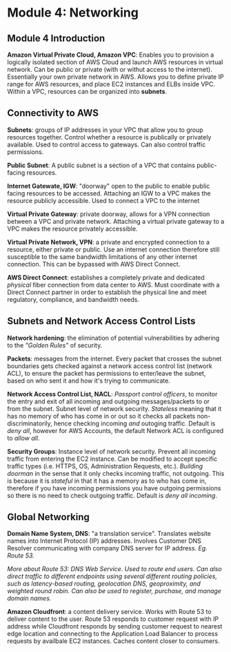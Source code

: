 # Module 4: Networking

## Module 4 Introduction
**Amazon Virtual Private Cloud, Amazon VPC**: Enables you to provision a logically isolated section of AWS Cloud and launch AWS resources in virtual network. Can be public or private (with or withut access to the internet). Essentially your own private network in AWS. Allows you to define private IP range for AWS resources, and place EC2 instances and ELBs inside VPC. Within a VPC, resources can be organized into **subnets**.

## Connectivity to AWS
**Subnets**: groups of  IP addresses in your VPC that allow you to group resources together. Control whether a resource is publically or privately available. Used to control access to gateways. Can also control traffic permissions.

**Public Subnet**: A public subnet is a section of a VPC that contains public-facing resources.

**Internet Gatewate, IGW**: "doorway" open to the public to enable public facing resources to be accessed. Attaching an IGW to a VPC makes the resource publicly accessible. Used to connect a VPC to the internet

**Virtual Private Gateway**: private doorway, allows for a VPN connection between a VPC and private network. Attaching a virtual private gateway to a VPC makes the resource privately accessible.

**Virtual Private Network, VPN**: a private and encrypted connection to a resource, either private or public. Use an internet connection therefore still susceptible to the same bandwidth limitations of any other internet connection. This can be bypassed with AWS Direct Connect.

**AWS Direct Connect**: establishes a completely private and dedicated _physical_ fiber connection from data center to AWS. Must coordinate with a Direct Connect partner in order to establish the physical line and meet regulatory, compliance, and bandwidth needs. 

## Subnets and Network Access Control Lists
**Network hardening**: the elimination of potential vulnerabilities by adhering to the _"Golden Rules"_ of security.

**Packets**: messages from the internet. Every packet that crosses the subnet boundaries gets checked against a network access control list (network ACL), to ensure the packet has permissions to enter/leave the subnet, based on who sent it and how it's trying to communicate.

**Network Access Control List, NACL**: _Passport control officers_, to monitor the entry and exit of all incoming and outgoing messages/packets to or from the subnet. Subnet level of network security. _Stateless_ meaning that it has no memory of who has come in or out so it checks all packets non-discriminatorily, hence checking incoming _and_ outoging traffic. Default is _deny all_, however for AWS Accounts, the default Network ACL is configured to _allow all_.

**Security Groups**: Instance level of network security. Prevent all incoming traffic from entering the EC2 instance. Can be modified to accept specific traffic types (i.e. HTTPS, OS, Administration Requests, etc.). _Building doorman_ in the sense that it only checks incoming traffic, not outgoing. This is because it is _stateful_ in that it has a memory as to who has come in, therefore if you have incoming permissions you have outgoing permissions so there is no need to check outgoing traffic. Default is _deny all incoming_.

## Global Networking
**Domain Name System, DNS**: "a translation service". Translates website names into Internet Protocol (IP) addresses. Involves Customer DNS Resolver communicating with company DNS server for IP address. _Eg. Route 53._ 

_More about Route 53: DNS Web Service. Used to route end users. Can also direct traffic to different endpoints using several different routing policies, such as latency-based routing, geolocation DNS, geoproximity, and weighted round robin. Can also be used to register, purchase, and manage domain names._

**Amazon Cloudfront**: a content delivery service. Works with Route 53 to deliver content to the user. Route 53 responds to customer request with IP address while Cloudfront responds by sending customer request to nearest edge location and connecting to the Application Load Balancer to process requests by availbale EC2 instances. Caches content closer to consumers.
